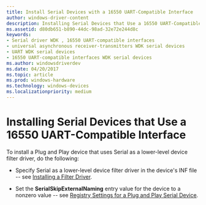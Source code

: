 ```yaml
---
title: Install Serial Devices with a 16550 UART-Compatible Interface
author: windows-driver-content
description: Installing Serial Devices that Use a 16550 UART-Compatible Interface
ms.assetid: d80db651-b890-44dc-98ad-32e72e244d8c
keywords:
- Serial driver WDK , 16550 UART-compatible interfaces
- universal asynchronous receiver-transmitters WDK serial devices
- UART WDK serial devices
- 16550 UART-compatible interfaces WDK serial devices
ms.author: windowsdriverdev
ms.date: 04/20/2017
ms.topic: article
ms.prod: windows-hardware
ms.technology: windows-devices
ms.localizationpriority: medium
---
```


# Installing Serial Devices that Use a 16550 UART-Compatible Interface





To install a Plug and Play device that uses Serial as a lower-level device filter driver, do the following:

-   Specify Serial as a lower-level device filter driver in the device's INF file -- see [Installing a Filter Driver](https://msdn.microsoft.com/library/windows/hardware/ff547595).

-   Set the **SerialSkipExternalNaming** entry value for the device to a nonzero value -- see [Registry Settings for a Plug and Play Serial Device](registry-settings-for-a-plug-and-play-serial-device.md).

 

 




